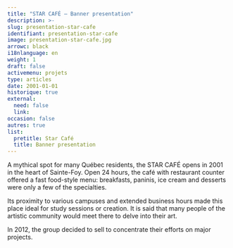 ```yaml
---
title: "STAR CAFÉ – Banner presentation"
description: >-
slug: presentation-star-cafe
identifiant: presentation-star-cafe 
image: presentation-star-cafe.jpg
arrowc: black
i18nlanguage: en
weight: 1
draft: false
activemenu: projets
type: articles
date: 2001-01-01
historique: true
external:
  need: false
  link:
occasion: false
autres: true
list:
  pretitle: Star Café
  title: Banner presentation
---
```


A mythical spot for many Québec residents, the STAR CAFÉ opens in 2001 in the heart of Sainte-Foy. Open 24 hours, the café with restaurant counter offered a fast food-style menu: breakfasts, paninis, ice cream and desserts were only a few of the specialties.

Its proximity to various campuses and extended business hours made this place ideal for study sessions or creation. It is said that many people of the artistic community would meet there to delve into their art.

In 2012, the group decided to sell to concentrate their efforts on major projects.
  

 
